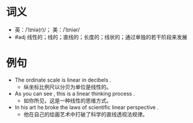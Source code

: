 # 词义
- 英：/ˈlɪniə(r)/； 美：/ˈlɪniər/
- #adj 线性的；线的；直线的；长度的；线状的；通过单独的若干阶段来发展
# 例句
- The ordinate scale is linear in decibels .
	- 纵坐标比例尺以分贝为单位是线性的。
- As you can see , this is a linear thinking process .
	- 如你所见，这是一种线性的思维方式。
- In his art he broke the laws of scientific linear perspective .
	- 他在自己的绘画艺术中打破了科学的直线透视法规律。
